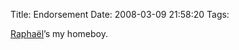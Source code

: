 Title: Endorsement
Date: 2008-03-09 21:58:20
Tags: 

<a href="http://lists.debian.org/debian-vote/2008/03/msg00020.html" target="_blank">Raphaël</a>&#8217;s my homeboy.
